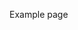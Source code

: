 [comment]: <> (title: Exaple page)
[comment]: <> (image: https://via.placeholder.com/512)
[comment]: <> (lead: This is only example page)

Example page
